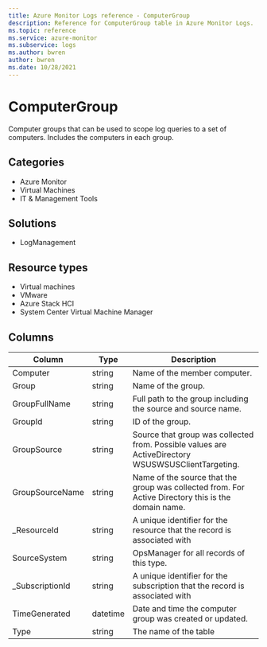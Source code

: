 ```yaml
---
title: Azure Monitor Logs reference - ComputerGroup
description: Reference for ComputerGroup table in Azure Monitor Logs.
ms.topic: reference
ms.service: azure-monitor
ms.subservice: logs
ms.author: bwren
author: bwren
ms.date: 10/28/2021
---
```


# ComputerGroup

 Computer groups that can be used to scope log queries to a set of computers. Includes the computers in each group.

## Categories

- Azure Monitor
- Virtual Machines
- IT & Management Tools
## Solutions

- LogManagement
## Resource types

- Virtual machines
- VMware
- Azure Stack HCI
- System Center Virtual Machine Manager




## Columns

| Column | Type | Description |
| --- | --- | --- |
| Computer | string | Name of the member computer. |
| Group | string | Name of the group. |
| GroupFullName | string | Full path to the group including the source and source name. |
| GroupId | string | ID of the group. |
| GroupSource | string | Source that group was collected from. Possible values are ActiveDirectory WSUSWSUSClientTargeting. |
| GroupSourceName | string | Name of the source that the group was collected from. For Active Directory this is the domain name. |
| _ResourceId | string | A unique identifier for the resource that the record is associated with |
| SourceSystem | string | OpsManager for all records of this type. |
| _SubscriptionId | string | A unique identifier for the subscription that the record is associated with |
| TimeGenerated | datetime | Date and time the computer group was created or updated. |
| Type | string | The name of the table |
